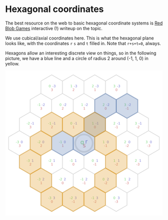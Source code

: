 # Hexagonal coordinates

The best resource on the web to basic hexagonal coordinate systems is
[Red Blob Games][hex-article] interactive (!) writeup on the topic.

We use cubical/axial coordinates here. This is what the hexagonal plane looks
like, with the coordinates `r` `s` and `t` filled in. Note that `r+s+t=0`,
always.

Hexagons allow an interesting discrete view on things, so in the following
picture, we have a blue line and a circle of radius 2 around (-1, 1, 0) in
yellow.

![](1_line_and_circle.svg)

[hex-article]: https://www.redblobgames.com/grids/hexagons/
